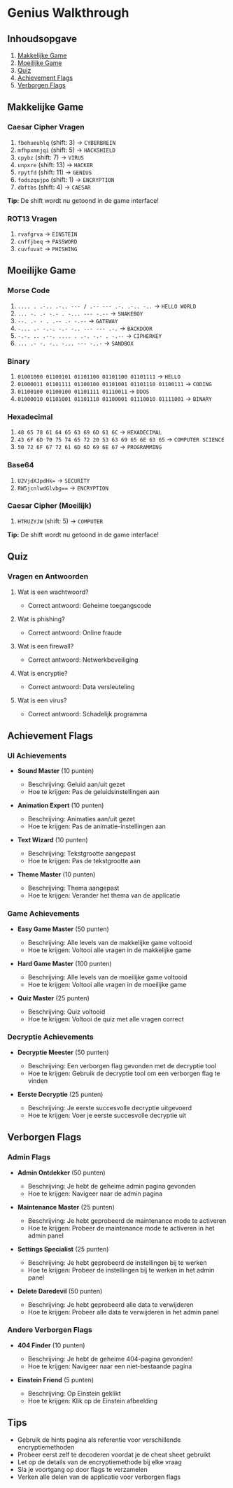 # Genius Walkthrough

## Inhoudsopgave
1. [Makkelijke Game](#makkelijke-game)
2. [Moeilijke Game](#moeilijke-game)
3. [Quiz](#quiz)
4. [Achievement Flags](#achievement-flags)
5. [Verborgen Flags](#verborgen-flags)

## Makkelijke Game

### Caesar Cipher Vragen
1. `fbehueuhlq` (shift: 3) → `CYBERBREIN`
2. `mfhpxmnjqi` (shift: 5) → `HACKSHIELD`
3. `cpybz` (shift: 7) → `VIRUS`
4. `unpxre` (shift: 13) → `HACKER`
5. `rpytfd` (shift: 11) → `GENIUS`
6. `fodszqujpo` (shift: 1) → `ENCRYPTION`
7. `dbftbs` (shift: 4) → `CAESAR`

**Tip:** De shift wordt nu getoond in de game interface!

### ROT13 Vragen
1. `rvafgrva` → `EINSTEIN`
2. `cnffjbeq` → `PASSWORD`
3. `cuvfuvat` → `PHISHING`

## Moeilijke Game

### Morse Code
1. `.... . .-.. .-.. --- / .-- --- .-. .-.. -..` → `HELLO WORLD`
2. `... -. .- -.- . -... --- -.--` → `SNAKEBOY`
3. `--. .- - . .-- .- -.--` → `GATEWAY`
4. `-... .- -.-. -.- -.. --- --- .-.` → `BACKDOOR`
5. `-.-. .. .--. .... . .-. -.- . -.--` → `CIPHERKEY`
6. `... .- -. -.. -... --- -..-` → `SANDBOX`

### Binary
1. `01001000 01100101 01101100 01101100 01101111` → `HELLO`
2. `01000011 01101111 01100100 01101001 01101110 01100111` → `CODING`
3. `01100100 01100100 01101111 01110011` → `DDOS`
4. `01000010 01101001 01101110 01100001 01110010 01111001` → `BINARY`

### Hexadecimal
1. `48 65 78 61 64 65 63 69 6D 61 6C` → `HEXADECIMAL`
2. `43 6F 6D 70 75 74 65 72 20 53 63 69 65 6E 63 65` → `COMPUTER SCIENCE`
3. `50 72 6F 67 72 61 6D 6D 69 6E 67` → `PROGRAMMING`

### Base64
1. `U2VjdXJpdHk=` → `SECURITY`
2. `RW5jcnlwdGlvbg==` → `ENCRYPTION`

### Caesar Cipher (Moeilijk)
1. `HTRUZYJW` (shift: 5) → `COMPUTER`

**Tip:** De shift wordt nu getoond in de game interface!

## Quiz

### Vragen en Antwoorden
1. Wat is een wachtwoord?
   - Correct antwoord: Geheime toegangscode

2. Wat is phishing?
   - Correct antwoord: Online fraude

3. Wat is een firewall?
   - Correct antwoord: Netwerkbeveiliging

4. Wat is encryptie?
   - Correct antwoord: Data versleuteling

5. Wat is een virus?
   - Correct antwoord: Schadelijk programma

## Achievement Flags

### UI Achievements
- **Sound Master** (10 punten)
  - Beschrijving: Geluid aan/uit gezet
  - Hoe te krijgen: Pas de geluidsinstellingen aan

- **Animation Expert** (10 punten)
  - Beschrijving: Animaties aan/uit gezet
  - Hoe te krijgen: Pas de animatie-instellingen aan

- **Text Wizard** (10 punten)
  - Beschrijving: Tekstgrootte aangepast
  - Hoe te krijgen: Pas de tekstgrootte aan

- **Theme Master** (10 punten)
  - Beschrijving: Thema aangepast
  - Hoe te krijgen: Verander het thema van de applicatie

### Game Achievements
- **Easy Game Master** (50 punten)
  - Beschrijving: Alle levels van de makkelijke game voltooid
  - Hoe te krijgen: Voltooi alle vragen in de makkelijke game

- **Hard Game Master** (100 punten)
  - Beschrijving: Alle levels van de moeilijke game voltooid
  - Hoe te krijgen: Voltooi alle vragen in de moeilijke game

- **Quiz Master** (25 punten)
  - Beschrijving: Quiz voltooid
  - Hoe te krijgen: Voltooi de quiz met alle vragen correct

### Decryptie Achievements
- **Decryptie Meester** (50 punten)
  - Beschrijving: Een verborgen flag gevonden met de decryptie tool
  - Hoe te krijgen: Gebruik de decryptie tool om een verborgen flag te vinden

- **Eerste Decryptie** (25 punten)
  - Beschrijving: Je eerste succesvolle decryptie uitgevoerd
  - Hoe te krijgen: Voer je eerste succesvolle decryptie uit

## Verborgen Flags

### Admin Flags
- **Admin Ontdekker** (50 punten)
  - Beschrijving: Je hebt de geheime admin pagina gevonden
  - Hoe te krijgen: Navigeer naar de admin pagina

- **Maintenance Master** (25 punten)
  - Beschrijving: Je hebt geprobeerd de maintenance mode te activeren
  - Hoe te krijgen: Probeer de maintenance mode te activeren in het admin panel

- **Settings Specialist** (25 punten)
  - Beschrijving: Je hebt geprobeerd de instellingen bij te werken
  - Hoe te krijgen: Probeer de instellingen bij te werken in het admin panel

- **Delete Daredevil** (50 punten)
  - Beschrijving: Je hebt geprobeerd alle data te verwijderen
  - Hoe te krijgen: Probeer alle data te verwijderen in het admin panel

### Andere Verborgen Flags
- **404 Finder** (10 punten)
  - Beschrijving: Je hebt de geheime 404-pagina gevonden!
  - Hoe te krijgen: Navigeer naar een niet-bestaande pagina

- **Einstein Friend** (5 punten)
  - Beschrijving: Op Einstein geklikt
  - Hoe te krijgen: Klik op de Einstein afbeelding

## Tips
- Gebruik de hints pagina als referentie voor verschillende encryptiemethoden
- Probeer eerst zelf te decoderen voordat je de cheat sheet gebruikt
- Let op de details van de encryptiemethode bij elke vraag
- Sla je voortgang op door flags te verzamelen
- Verken alle delen van de applicatie voor verborgen flags 